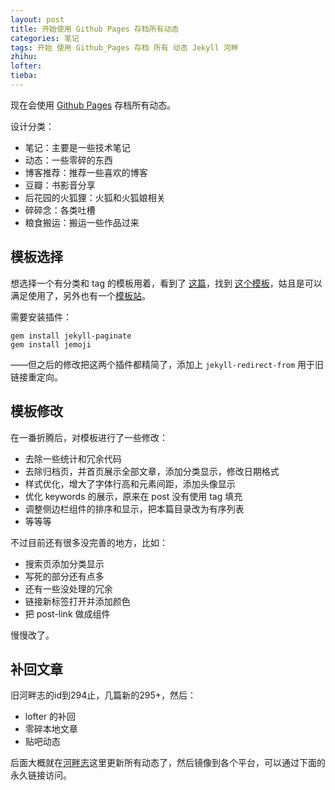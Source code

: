 ```yaml
---
layout: post
title: 开始使用 Github Pages 存档所有动态
categories: 笔记
tags: 开始 使用 Github_Pages 存档 所有 动态 Jekyll 河畔
zhihu: 
lofter: 
tieba: 
---
```


现在会使用 [Github Pages](https://gearkey.github.io/) 存档所有动态。

设计分类：

+ 笔记：主要是一些技术笔记
+ 动态：一些零碎的东西
+ 博客推荐：推荐一些喜欢的博客
+ 豆瓣：书影音分享
+ 后花园的火狐狸：火狐和火狐娘相关
+ 碎碎念：各类吐槽
+ 粮食搬运：搬运一些作品过来

## 模板选择

想选择一个有分类和 tag 的模板用着，看到了 [这篇](https://albertyzp.github.io/2019/09/12/%E6%9B%B4%E6%8D%A2%E5%8D%9A%E5%AE%A2%E6%A8%A1%E6%9D%BF/)，找到 [这个模板](https://github.com/AlbertYZP/AlbertYZP.github.io)，姑且是可以满足使用了，另外也有一个[模板站](http://jekyllthemes.org/)。

需要安装插件：

```
gem install jekyll-paginate
gem install jemoji
```

——但之后的修改把这两个插件都精简了，添加上 `jekyll-redirect-from` 用于旧链接重定向。

## 模板修改

在一番折腾后，对模板进行了一些修改：

+ 去除一些统计和冗余代码
+ 去除归档页，并首页展示全部文章，添加分类显示，修改日期格式
+ 样式优化，增大了字体行高和元素间距，添加头像显示
+ 优化 keywords 的展示，原来在 post 没有使用 tag 填充
+ 调整侧边栏组件的排序和显示，把本篇目录改为有序列表
+ 等等等

不过目前还有很多没完善的地方，比如：

+ 搜索页添加分类显示
+ 写死的部分还有点多
+ 还有一些没处理的冗余
+ 链接新标签打开并添加颜色
+ 把 post-link 做成组件

慢慢改了。

## 补回文章

旧河畔志的id到294止，几篇新的295+，然后：

+ lofter 的补回
+ 零碎本地文章
+ 贴吧动态

后面大概就在[河畔志](https://gearkey.github.io/)这里更新所有动态了，然后镜像到各个平台，可以通过下面的永久链接访问。